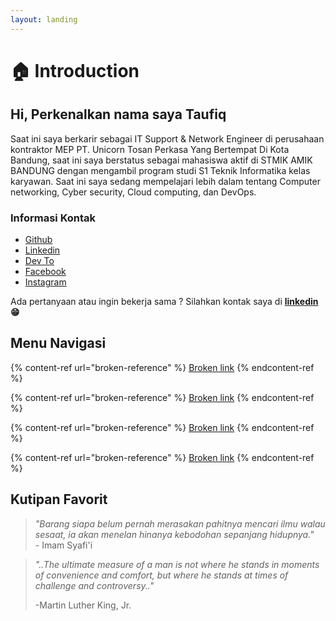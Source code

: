 ```yaml
---
layout: landing
---
```


# 🏠 Introduction

## Hi, Perkenalkan nama saya Taufiq

Saat ini saya berkarir sebagai IT Support & Network Engineer di perusahaan kontraktor MEP PT. Unicorn Tosan Perkasa Yang Bertempat Di Kota Bandung, saat ini saya berstatus sebagai mahasiswa aktif di STMIK AMIK BANDUNG dengan mengambil program studi S1 Teknik Informatika kelas karyawan. Saat ini saya sedang mempelajari lebih dalam tentang Computer networking, Cyber security, Cloud computing, dan DevOps.

### Informasi Kontak

* [Github](https://github.com/taufiqpsumarna)
* [Linkedin](https://www.linkedin.com/in/taufiqpsumarna/)
* [Dev To](https://dev.to/taufiqpsumarna)
* [Facebook](https://www.facebook.com/taufiqpsumarna)
* [Instagram](https://www.instagram.com/taufiq\_14s/)

Ada pertanyaan atau ingin bekerja sama ? Silahkan kontak saya di [**linkedin**](https://www.linkedin.com/in/taufiqpsumarna/)**😁**

## Menu Navigasi

{% content-ref url="broken-reference" %}
[Broken link](broken-reference)
{% endcontent-ref %}

{% content-ref url="broken-reference" %}
[Broken link](broken-reference)
{% endcontent-ref %}

{% content-ref url="broken-reference" %}
[Broken link](broken-reference)
{% endcontent-ref %}

{% content-ref url="broken-reference" %}
[Broken link](broken-reference)
{% endcontent-ref %}

## Kutipan Favorit

> _"Barang siapa belum pernah merasakan pahitnya mencari ilmu walau sesaat, ia akan menelan hinanya kebodohan sepanjang hidupnya."_\
> \- Imam Syafi'i

> _"..The ultimate measure of a man is not where he stands in moments of convenience and comfort, but where he stands at times of challenge and controversy.."_
>
> \-Martin Luther King, Jr.

